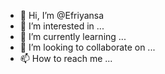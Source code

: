 
- 👋 Hi, I’m @Efriyansa
- 👀 I’m interested in ...
- 🌱 I’m currently learning ...
- 💞️ I’m looking to collaborate on ...
- 📫 How to reach me ...

<!---
Efriyansa/Efriyansa is a ✨ special ✨ repository because its `README.md` (this file) appears on your GitHub profile.
You can click the Preview link to take a look at your changes.
---cd domino 
